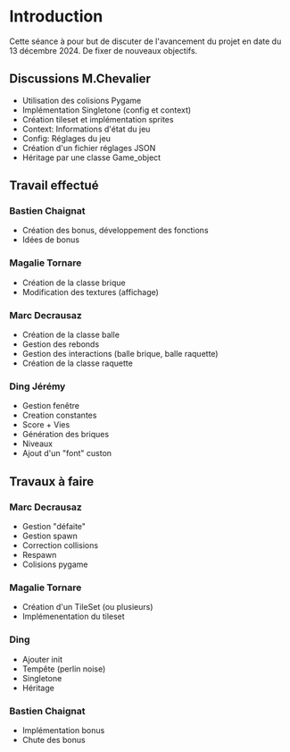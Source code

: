 # Introduction

Cette séance à pour but de discuter de l'avancement du projet en date du 13 décembre 2024.
De fixer de nouveaux objectifs.

## Discussions M.Chevalier

- Utilisation des colisions Pygame
- Implémentation Singletone (config et context)
- Création tileset et implémentation sprites
- Context: Informations d'état du jeu
- Config: Réglages du jeu
- Création d'un fichier réglages JSON
- Héritage par une classe Game_object

## Travail effectué

### Bastien Chaignat

- Création des bonus, développement des fonctions
- Idées de bonus

### Magalie Tornare

- Création de la classe brique
- Modification des textures (affichage)

### Marc Decrausaz

- Création de la classe balle
- Gestion des rebonds
- Gestion des interactions (balle brique, balle raquette)
- Création de la classe raquette

### Ding Jérémy

- Gestion fenêtre
- Creation constantes
- Score + Vies
- Génération des briques
- Niveaux
- Ajout d'un "font" custon

## Travaux à faire

### Marc Decrausaz

- Gestion "défaite"
- Gestion spawn
- Correction collisions
- Respawn
- Colisions pygame

### Magalie Tornare

- Création d'un TileSet (ou plusieurs)
- Implémenentation du tileset

### Ding

- Ajouter init
- Tempête (perlin noise)
- Singletone
- Héritage

### Bastien Chaignat

- Implémentation bonus
- Chute des bonus
